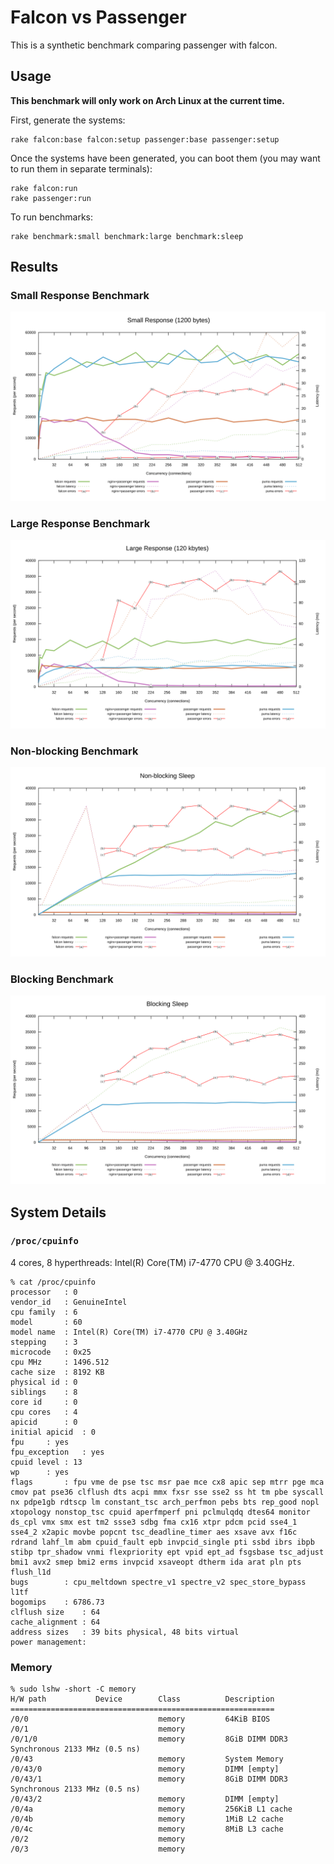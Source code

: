 # Falcon vs Passenger

This is a synthetic benchmark comparing passenger with falcon.

## Usage

**This benchmark will only work on Arch Linux at the current time.**

First, generate the systems:

	rake falcon:base falcon:setup passenger:base passenger:setup

Once the systems have been generated, you can boot them (you may want to run them in separate terminals):

	rake falcon:run
	rake passenger:run

To run benchmarks:

	rake benchmark:small benchmark:large benchmark:sleep

## Results

### Small Response Benchmark

![Graph](benchmark/small.svg)

### Large Response Benchmark

![Graph](benchmark/large.svg)

### Non-blocking Benchmark

![Graph](benchmark/nonblocking.svg)

### Blocking Benchmark

![Graph](benchmark/blocking.svg)

## System Details

### `/proc/cpuinfo`

4 cores, 8 hyperthreads: Intel(R) Core(TM) i7-4770 CPU @ 3.40GHz.

```
% cat /proc/cpuinfo
processor	: 0
vendor_id	: GenuineIntel
cpu family	: 6
model		: 60
model name	: Intel(R) Core(TM) i7-4770 CPU @ 3.40GHz
stepping	: 3
microcode	: 0x25
cpu MHz		: 1496.512
cache size	: 8192 KB
physical id	: 0
siblings	: 8
core id		: 0
cpu cores	: 4
apicid		: 0
initial apicid	: 0
fpu		: yes
fpu_exception	: yes
cpuid level	: 13
wp		: yes
flags		: fpu vme de pse tsc msr pae mce cx8 apic sep mtrr pge mca cmov pat pse36 clflush dts acpi mmx fxsr sse sse2 ss ht tm pbe syscall nx pdpe1gb rdtscp lm constant_tsc arch_perfmon pebs bts rep_good nopl xtopology nonstop_tsc cpuid aperfmperf pni pclmulqdq dtes64 monitor ds_cpl vmx smx est tm2 ssse3 sdbg fma cx16 xtpr pdcm pcid sse4_1 sse4_2 x2apic movbe popcnt tsc_deadline_timer aes xsave avx f16c rdrand lahf_lm abm cpuid_fault epb invpcid_single pti ssbd ibrs ibpb stibp tpr_shadow vnmi flexpriority ept vpid ept_ad fsgsbase tsc_adjust bmi1 avx2 smep bmi2 erms invpcid xsaveopt dtherm ida arat pln pts flush_l1d
bugs		: cpu_meltdown spectre_v1 spectre_v2 spec_store_bypass l1tf
bogomips	: 6786.73
clflush size	: 64
cache_alignment	: 64
address sizes	: 39 bits physical, 48 bits virtual
power management:
```

### Memory

```
% sudo lshw -short -C memory
H/W path           Device        Class          Description
===========================================================
/0/0                             memory         64KiB BIOS
/0/1                             memory         
/0/1/0                           memory         8GiB DIMM DDR3 Synchronous 2133 MHz (0.5 ns)
/0/43                            memory         System Memory
/0/43/0                          memory         DIMM [empty]
/0/43/1                          memory         8GiB DIMM DDR3 Synchronous 2133 MHz (0.5 ns)
/0/43/2                          memory         DIMM [empty]
/0/4a                            memory         256KiB L1 cache
/0/4b                            memory         1MiB L2 cache
/0/4c                            memory         8MiB L3 cache
/0/2                             memory         
/0/3                             memory         
```
